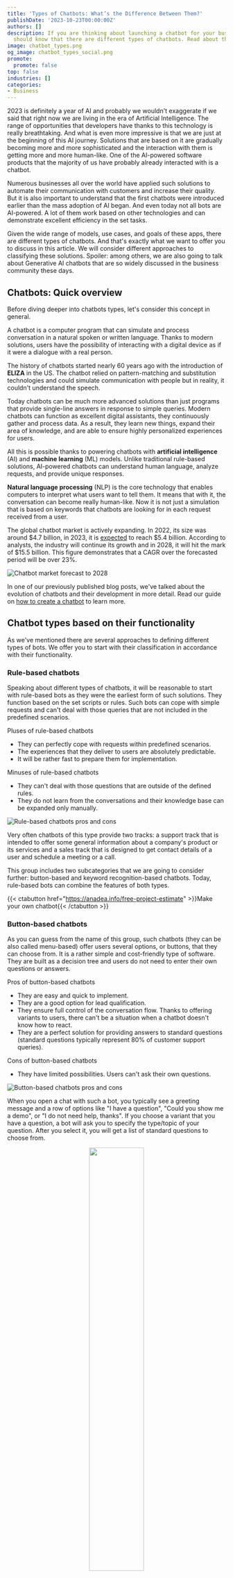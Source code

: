 ```yaml
---
title: 'Types of Chatbots: What’s the Difference Between Them?'
publishDate: '2023-10-23T00:00:00Z'
authors: []
description: If you are thinking about launching a chatbot for your business, you
  should know that there are different types of chatbots. Read about them in our article.
image: chatbot_types.png
og_image: chatbot_types_social.png
promote:
  promote: false
top: false
industries: []
categories:
- Business
---
```

2023 is definitely a year of AI and probably we wouldn't exaggerate if we said that right now we are living in the era of Artificial Intelligence. The range of opportunities that developers have thanks to this technology is really breathtaking. And what is even more impressive is that we are just at the beginning of this AI journey. Solutions that are based on it are gradually becoming more and more sophisticated and the interaction with them is getting more and more human-like. One of the AI-powered software products that the majority of us have probably already interacted with is a chatbot.

Numerous businesses all over the world have applied such solutions to automate their communication with customers and increase their quality. But it is also important to understand that the first chatbots were introduced earlier than the mass adoption of AI began. And even today not all bots are AI-powered. A lot of them work based on other technologies and can demonstrate excellent efficiency in the set tasks.

Given the wide range of models, use cases, and goals of these apps, there are different types of chatbots. And that's exactly what we want to offer you to discuss in this article. We will consider different approaches to classifying these solutions. Spoiler: among others, we are also going to talk about Generative AI chatbots that are so widely discussed in the business community these days.

## Chatbots: Quick overview

Before diving deeper into chatbots types, let's consider this concept in general.

A chatbot is a computer program that can simulate and process conversation in a natural spoken or written language. Thanks to modern solutions, users have the possibility of interacting with a digital device as if it were a dialogue with a real person.

The history of chatbots started nearly 60 years ago with the introduction of **ELIZA** in the US. The chatbot relied on pattern-matching and substitution technologies and could simulate communication with people but in reality, it couldn't understand the speech.

Today chatbots can be much more advanced solutions than just programs that provide single-line answers in response to simple queries. Modern chatbots can function as excellent digital assistants, they continuously gather and process data. As a result, they learn new things, expand their area of knowledge, and are able to ensure highly personalized experiences for users.

All this is possible thanks to powering chatbots with **artificial intelligence** (AI) and **machine learning** (ML) models. Unlike traditional rule-based solutions, AI-powered chatbots can understand human language, analyze requests, and provide unique responses.

**Natural language processing** (NLP) is the core technology that enables computers to interpret what users want to tell them. It means that with it, the conversation can become really human-like. Now it is not just a simulation that is based on keywords that chatbots are looking for in each request received from a user.

The global chatbot market is actively expanding. In 2022, its size was around $4.7 billion, in 2023, it is [expected](https://www.marketsandmarkets.com/Market-Reports/chatbot-market-72302363.html) to reach $5.4 billion. According to analysts, the industry will continue its growth and in 2028, it will hit the mark of $15.5 billion. This figure demonstrates that a CAGR over the forecasted period will be over 23%.

![Chatbot market forecast to 2028](Chatbot_Market_Global_Forecast_to_2028.png)

In one of our previously published blog posts, we've talked about the evolution of chatbots and their development in more detail. Read our guide on [how to create a chatbot](https://anadea.info/blog/chatbot-development) to learn more.

## Chatbot types based on their functionality

As we've mentioned there are several approaches to defining different types of bots. We offer you to start with their classification in accordance with their functionality.

### Rule-based chatbots

Speaking about different types of chatbots, it will be reasonable to start with rule-based bots as they were the earliest form of such solutions. They function based on the set scripts or rules. Such bots can cope with simple requests and can't deal with those queries that are not included in the predefined scenarios.

Pluses of rule-based chatbots

- They can perfectly cope with requests within predefined scenarios.
- The experiences that they deliver to users are absolutely predictable.
- It will be rather fast to prepare them for implementation.

Minuses of rule-based chatbots

- They can't deal with those questions that are outside of the defined rules.
- They do not learn from the conversations and their knowledge base can be expanded only manually.

![Rule-based chatbots pros and cons](Rule-Based_Chatbots__Pros_and_Cons.png)

Very often chatbots of this type provide two tracks: a support track that is intended to offer some general information about a company's product or its services and a sales track that is designed to get contact details of a user and schedule a meeting or a call.

This group includes two subcategories that we are going to consider further: button-based and keyword recognition-based chatbots. Today, rule-based bots can combine the features of both types.

{{< ctabutton href="https://anadea.info/free-project-estimate" >}}Make your own chatbot{{< /ctabutton >}}

### Button-based chatbots

As you can guess from the name of this group, such chatbots (they can be also called menu-based) offer users several options, or buttons, that they can choose from. It is a rather simple and cost-friendly type of software. They are built as a decision tree and users do not need to enter their own questions or answers.

Pros of button-based chatbots

- They are easy and quick to implement.
- They are a good option for lead qualification.
- They ensure full control of the conversation flow. Thanks to offering variants to users, there can't be a situation when a chatbot doesn't know how to react.
- They are a perfect solution for providing answers to standard questions (standard questions typically represent 80% of customer support queries).

Cons of button-based chatbots

- They have limited possibilities. Users can't ask their own questions.

![Button-based chatbots pros and cons](Button-Based_Chatbots__Pros_and_Cons.png)

When you open a chat with such a bot, you typically see a greeting message and a row of options like "I have a question", "Could you show me a demo", or "I do not need help, thanks". If you choose a variant that you have a question, a bot will ask you to specify the type/topic of your question. After you select it, you will get a list of standard questions to choose from.

<center>
<img src="button_based_chatbot.png" loading="lazy" width="50%">
</center>

### Keyword recognition-based chatbots

The responses that these chatbots offer are also predefined just like in the previous type. But in this case, they will work with chatbot keywords. It means that they will scan the received requests and will recognize these words in order to provide users with a response based on the written script.

Advantages of keyword recognition-based chatbots

- Users can input their own questions.
- The conversation feels much more natural than in those cases when you use button-based bots.
- It is possible to integrate a knowledge base to ensure a better search.

Disadvantages of keyword recognition-based chatbots

- It can happen that a chatbot won't be able to recognize any keywords and, consequently, it won't provide any valuable reply.

![Keyword recognition-based chatbots pros and cons](Keyword_Recognition-Based_Chatbots__Pros_and_Cons.png)

Very often chatbots of this type are used for automating questions and answers (Q&A). In response to frequently asked questions, a bot can offer users to read an article from the knowledge base.

Another popular case is building a bot on **Facebook Messenger**. Very often such bots are based on the keyword recognition model.

![facebook messenger chatbot](facebook_messenger_chatbot.jpg)

### AI chatbots

This group also unites several chatbots types that we are going to discuss further. The key peculiarity of such bots is that they rely on ML and AI. As they do not have any set scenarios and scripts to work with, they can generate replies on their own and provide unique solutions.

To launch such a bot, you will need to train it based on your previous interaction with your clients and publicly available databases that will be useful for understanding the context. Thanks to this training data, your bot will be able to understand what reaction and what answers are expected from it in different cases. After you launch your AI-powered bot, its training will be still going on. It can learn on its own based on the data accumulated during its communication with users.

Pros of AI chatbots

- They can ensure a high level of personalization.
- Conversations with them seem to be more natural than interaction with a rule-based bot.
- The training of AI bots continues after their launch.

Cons of AI chatbots

- They are rather expensive solutions.
- Their development is a time-consuming and challenging task.
- Their interaction with users is less predictable than in the case of relying on rule-based chatbots.

![AI chatbots pros and cons](AI_Chatbots__Pros_and_Cons.png)

While usually we are talking about chatbots in the context of sales or custom care, AI can also provide great mental support. **Replika: My AI Friend** has won a reputation as one of the best virtual companion chatbots. This solution gathers information about you from communication with you and from analyzing your social media accounts. This chatbot acts as a therapist who can listen to you, support you, and provide advice based on your personality.

![replica ai](replika_ai.png)

{{< ctabutton href="https://anadea.info/free-project-estimate" >}}Get started with AI{{< /ctabutton >}}

### Goal-oriented bots (GoBots)

GoBots are one of the types of conversational AI systems that are created for a specific task or goal. While general-purpose chatbots can be applied for open-ended conversation on practically any topic you can think about, goal-oriented bots are focused on helping users solve a specific task or reach a particular objective. As a rule, such bots are designed for customer service and other business purposes. For example, they can be created for such tasks as flight booking, accommodation reservations, or addressing technical issues with a product.

Benefits of using GoBots

- They demonstrate high productivity and excellent results in solving the set tasks
- It is easier to train them than general-purpose bots.
- The launch of such a bot is considered to be a cost-efficient project as it helped to reduce labor costs and increase the quality of customer support services.

Drawbacks of using GoBots

- They can cope only with those requests that are related to the task that they were trained for.
- As they are trained with one specific task in mind, such bots may have rather limited creativity in problem-solving.
- It can be challenging for GoBots to handle complex and multi-step scenarios.

![Goal-oriented chatbots pros and cons](Goal-Oriented_Bots__GoBots___Pros_and_Cons.png)

An example of such a solution can be an AI concierge app that addresses the needs of travelers such as buying tickets, calling taxis, finding different locations in different cities, etc.

### Generative AI bots

Such bots rely on generative models to create messages. In general, such models can be used not only for generating texts but also images, videos, etc. based on the data that was used for their training.

These bots are trained to recognize patterns in data and further they can rely on them to create their own responses. They are also trained to detect grammar rules and constructions in the chosen language in order to generate sentences that will look like those written by people.

Google's C4 dataset which includes nearly 750 GB of text data often becomes one of the basic resources for training **large language models** (LLMs). Is it a lot of information? Definitely yes. And for the majority of people, it will be practically impossible to imagine what these 805,306,368,000 bytes mean. Among this data, there are articles, books, forums, comments, different website sections, and other sources that contain useful information for training. It's important to utilize varied data as thanks to this you can achieve better performance and more advanced capabilities of your LLMs.

Such models usually have numerous parameters that help to increase the quality of the generated content and avoid biases, or wrong information. A well-known **GPT-3** by OpenAI works with 175 billion parameters. It was said that around 100 trillion parameters were used for **GPT-4** but later Sam Altman, the CEO of OpenAI, denied these rumors.

Pros of generative AI bots

- They can provide people with unique solutions to their problems.
- The interaction with them ensures highly natural experiences.
- They can boost users' creativity.

Cons of generative AI bots

- The generated content should be carefully inspected by users.
- By launching such a bot, you can't fully control the experiences that it will offer to users.
- The implementation of these bots requires a lot of time and significant financial investments.

![Generative AI chatbots pros and cons](Generative_AI_Bots__Pros_and_Cons.png)

Google's **Bard** or OpenAI's **ChatGPT** are among the most widely discussed examples of such solutions. The teams behind them are continuously working on the enhancement of their models. And the difference between GPT-3 and GPT-4 is bright proof of these words. [GPT-4](https://openai.com/research/gpt-4) can work not only with texts but also images and sounds. As a result, it is believed that the area of its application will be significantly wider than that of its predecessor.

When ChatGPT was introduced, we noticed the beginning of a new wave of concerns that AI would replace a lot of people and a lot of specialists would lose their jobs. Nevertheless, it is vital to understand that ChatGPT, for example, can become a splendid supportive tool for a lot of professionals. However, it will be too early to say that its content can be used without proper control and management from the side of people.

{{< ctabutton href="https://anadea.info/free-project-estimate" >}}Get a custom chatbot quote{{< /ctabutton >}}

### Voice bots

Users can interact with such solutions by speaking without the necessity to type their requests. It is possible thanks to AI and **natural language understanding** (NLU) that help bots interpret what users expect from them. In general voice bots offer the same benefits as AI bots that we've already mentioned among other chatbot types but the main peculiarity is namely the format of interaction.

It's important to highlight that such chatbots also play an important social role as they can widen the group of users of this or that service or solution. Today they can be widely applied for making it possible for people with visual impairments to communicate with devices without the help of others.

Pluses of voice bots

- They provide a comfortable and quick way of interaction.
- Advanced voice bots can expand their knowledge by learning from their communication with users.
- They can generate unique answers based on users' needs.

Minuses of voice bots

- It is difficult for them to process complex queries.
- They can't offer the desired level of empathy that people expect to get. As a result, the communication may seriously differ from the natural dialogue.
- Though modern voice bots are powered by the most innovative technologies, they still may face issues with understanding some nuances or context. It can lead to serious problems with the correct interpretation.

![Voice chatbots pros and cons](Voice_Bots__Pros_and_Cons.png)

Such popular solutions as **Google Assistant** , **Alexa** by Amazon, or Apple's **Siri** can be named among other voice bots used today. But not only tech giants offer such solutions. Today a lot of companies, organizations, and institutions have already implemented voice bots to increase the quality of their customer support services.

For example, **Bank of America** has built a voice solution that is intended to help people monitor their savings, make financial transactions, and control their expenses. **Marriott** has introduced a similar bot that can facilitate such processes as room booking, ordering room service, or getting access to information about hotel offers. It is also known that AI voice chatbots are already applied in other industries, like insurance, healthcare, retail, and others.

### Hybrid model chatbots

As it is possible to understand from the name of this category, such solutions combine features of several chatbots types. AI chatbots are a very promising option but not all companies have enough data and resources to train and further support them. That's why they can opt for hybrid solutions that unite the simplicity of rule-based solutions and the capabilities of AI.

Benefits of hybrid chatbots

- It is possible to control the flow as it is scripted but at the same time, it is enhanced by AI.
- They can be integrated with external servers and tools which will allow them to perform various actions like scheduling an appointment.

Drawbacks of hybrid chatbots

- Those users who expect to enjoy a human-like conversation with such a bot can be disappointed.
- The understanding of requests can be limited.

![Hybrid chatbots pros and cons](Hybrid_Bots__Pros_and_Cons.png)

A lot of businesses today opt for such solutions to increase the quality of their customer service, reduce loads for their employees, and make sure that clients' requests can be processed 24/7.

<center>
 <img src="hybrid_chatbot.png" loading="lazy" width="50%">
</center>

Such bots are also popular in the healthcare industry and help users understand their possible diagnoses based on their symptoms. Users should write or voice their questions and bots offer them different options in a rule-based format (often button-based) to narrow down their symptoms and conditions.

{{< ctabutton href="https://anadea.info/free-project-estimate" >}}Create a chatbot today{{< /ctabutton >}}

## What are the different types of chatbots based on application?

We've already considered types of chatbots in accordance with their functionality and the technologies that power them. And now we offer you to have a look at the classification that is based on the sphere of their application, or the tasks that they are intended to solve.

### Support bots

Probably that's a group of the most popular chatbots launched by businesses. They can be rule-based, AI-powered, or hybrid. However, they all are aimed at helping your business to provide high-quality support services at any time and on any day of the week.

We highly recommend you think about such a bot if:

- You need to ensure support services across several channels, including websites, social media accounts, etc.
- It is required to work with an international customer base which presupposes multi-lingual support.
- You want to reduce the size of your support team and find a more feasible way to enhance your customer care capacities.

So, what benefits do support chatbots have?

- They are available 24/7.
- It is cheaper to implement a chatbot than to expand your team.
- They can quickly provide answers to various simple questions.

What disadvantages do support chatbots have?

- They can't fully replace people as they can't cope with complex tasks.
- They have limited skills in understanding queries.

![Support chatbots pros and cons](Support_Chatbots__Pros_and_Cons.png)

Today a lot of businesses rely on chatbots for dealing with standard requests while specialists join the conversation only in those cases when chatbots can't solve the task. Among the most prominent companies that have launched such bots for their clients in different regions, we can name **H&M, Flixbus, Sephora, Domino's Pizza**, and many others.

<center>
 <img src="support_bot.png" loading="lazy" width="50%">
</center>

### Marketing and sales bots

Chatbots of this type also can provide some support services but they are mostly intended to process orders, answer some standard questions, gather valuable marketing data, and, in general, automate a lot of routine tasks and let sales and marketing teams focus more on other aspects of their work.

Pluses of using marketing and sales bots

- They can play an important role in lead generation. They gather crucial information about clients and can qualify leads before sending them to a sales department.
- They help to decrease the bounce rate by engaging customers while interacting with them.
- They help to enhance customer loyalty and satisfaction.

Minuses of using marketing and sales bots

- They can't handle complex processes and individual cases.
- The understanding of clients' needs is limited.

![Marketing and Sales chatbots pros and cons](Marketing_and_Sales_Bots__Pros_and_Cons.png)

Drift is one of the chatbots that can be used to address the sales and marketing needs of a company. The chatbot is already being used by hundreds of businesses that have observed significant positive changes. For example, after the integration of Drift, **SalesRabbit** managed to increase its demo conversion rate by 40% while the number of qualified leads increased by 50%. And it's important to mention that such results were achieved without website redesign.

<center>
 <img src="marketing_sales_bot.png" loading="lazy" width="50%">
</center>

### Skills bots

The next category on the list of chatbots types includes skills chatbots. Such chatbots are created to address some special tasks without contextual awareness. For example, they can share traffic situation data, show weather forecasts, open an app for you, or make a call. Very often such bots are enriched with speech recognition functionality.

Pros of skills bots

- They are highly efficient in solving the tasks that they are trained for.

Cons of skills bots

- They are not flexible.
- Their functionality is limited.
- They don't understand complex commands.

![Skills chatbots pros and cons](Skills_Bots__Pros_and_Cons.png)

Examples of such bots are very different. It can be a bot on **Facebook Messenger** or **Telegram** that will block some contacts after you ask it to do so or will help you re-order the same products at the supermarket as you did the previous time.

### Entertainment bots

Entertainment chatbots should be also named among different chatbot types. They are designed with the goal of engaging users by providing them with fun and absolutely unique experiences.

Advantages of entertainment chatbots

- They help to increase brand recognition and customer loyalty.
- They allow businesses to establish relations with clients outside a formal environment.
- They can be launched just for fun and people will love them.

Disadvantages of entertainment chatbots

- As a rule, their only function is to entertain users and they are not used for providing customer support services.

![Entertainment chatbots pros and cons](Entertainment_Chatbots__Pros_and_Cons.png)

There are a lot of solutions that are built to entertain people. For example, have you ever used a chatbot that can generate custom Valentine's Day cards? If not, you should try it. It will be interesting to see how it works.

<center>
 <img src="entertainment_bot.png" loading="lazy" width="50%">
</center>

## The future of chatbots

Modern chatbots have already proven their efficiency in solving various business tasks. However, we should admit that different types of bots have their limitations. Given the benefits that they bring to businesses we can suppose that in the future, developers will introduce new tools, solutions, and technologies that will help to overcome the existing barriers.

What are the trends in chatbot development?

- **Emotional intelligence**. The problem of the modern bots is that they can understand a natural language but they can't interpret emotions and react to them. They can't feel when a person is sad and needs support. It is expected that in the future developers will make it possible for chatbots to "read" emotions by recognizing patterns in users' behavior. Such features will be of great use in such spheres as customer service, education, and mental health.

- **Multimodal bots**. Already today a lot of chatbots are able to communicate with users in different languages but working with different input formats is not always available. In the future, there will be more chatbots that will be able to process written texts, voice commands, and visual inputs simultaneously.

- **AR and VR integration**. The introduction of VR and AR tools to AI chatbots can fully change the experiences that users can get in such domains as gaming, tourism, or entertainment. Thanks to them users will be able not only to communicate with a "bot" via a chat but also interact with a virtual companion, get interactive guidance, and leverage other benefits.

- **Integration with IoT devices.** AI chatbots can be connected to different IoT devices, including wearables, various gadgets, smart home systems, etc. As a result, it will be possible to ensure higher automatization of everyday tasks for users.

For businesses, to stay strong in a highly competitive environment, it is crucial to be flexible and open to innovations. It is vital to monitor the trends and the changes in industry standards in order to avoid situations when the offered solutions do not meet customer expectations anymore.

## How to choose the right chatbot for your business needs?

The introduction of a chatbot can become a splendid competitive advantage for your company. But how can you make sure that you have chosen the right solution for your business given such a wide range of chatbot types?

Actually, the key thing to decide on will be whether your chatbot will be script-based or AI-powered. To do it, you will need to consider several factors and answer a row of important questions.

- **Business needs.** What exact tasks should your bot fulfill? Do you want it to deal only with standard questions or with more complex requests? Is it possible to build the flow of conversation in advance? What will users expect from it? By answering such questions, you will be able to understand what features your chatbot should have.

- **Budget and resources**. AI-powered solutions (both ready-made and those that are built for you from scratch) typically require bigger investments than solutions that work based on pre-defined rules. Moreover, it is necessary to allocate resources for training your AI bot. That's why it is required to think about your budget and potential investments in advance.

- **Customization, scalability, and security.** If you are going to use one of the ready-made solutions that are available in the market today, it is also necessary to understand whether it will be possible to customize it and adjust it to your needs. Though it is faster just to start using off-the-shelf software instead of building your own apps, if customization possibilities are limited, such a chatbot won't be able to cope with all of your tasks and your business goals won't be met.

Below you can find a short simplified questionnaire that will help to facilitate the decision-making process for you.

![A table presenting different types of chatbots based on specific needs. The table has two columns. The first column lists questions to consider, and the second column suggests the type of chatbot suitable for that need. Questions and their corresponding options are as follows: 'Is it possible to build the flow of conversation?' corresponds to 'Button-based chatbot'. 'Do you expect to receive standard, frequently asked questions?' corresponds to 'Keyword-based chatbot'. 'Do you want to provide personalized experiences to users?' corresponds to 'AI-powered chatbot'. 'Do you need to offer users unique solutions for their queries?' corresponds to 'Generative AI chatbot'. 'Will your bot have only one specific task without a necessity to build an open-ended conversation?' corresponds to 'Goal-oriented bot'. Lastly, 'Do you want to allow users to speak to your chatbot?' corresponds to 'Voice bot'.](Questions.png)

{{< ctabutton href="https://anadea.info/free-project-estimate" >}}Ready for the chatbot revolution?{{< /ctabutton >}}

## Conclusion

With the progress in tech development, chatbots are becoming more and more advanced tools. As a result, their capacities are expanding as well as the row of tasks that they can fulfill.

They already help businesses streamline a lot of tasks in their interaction with clients and take the quality of customer care to a completely new level. Now clients can get the required information regardless of the availability of any specialists who can communicate with them. Of course, some complex tasks still should be handled by people but at least routine processes can be automated. And that's already a huge plus, especially given the fact that all the changes that chatbots can bring will also have a positive impact on profit growth and cost optimization.

If you are planning to introduce a chatbot and are looking for a reliable partner who will take responsibility for the technical part of this project, at Anadea, we are always at your disposal. With the strong practical skills of our experts and their deep understanding of business needs, you can be confident that we will offer the best solution.

Do not hesitate to contact us to discuss the details.

{{< ctabutton href="https://anadea.info/free-project-estimate" >}}Get a free quote{{< /ctabutton >}}

## Frequently Asked Questions

### What are the different types of chatbots?

Chatbots can be classified in accordance with their functionality and application. Based on their model, we can define rule-based, button-based, keyword-based, AI, voice, generative AI, and hybrid bots. As for their application, there are custom service, sales, marketing, entertainment, and skills bots.

### Why do businesses use chatbots?

Such solutions can bring a lot of benefits to businesses. They allow companies to automate the way of interacting with clients, increase the quality of customer care, as well as optimize labor costs.

